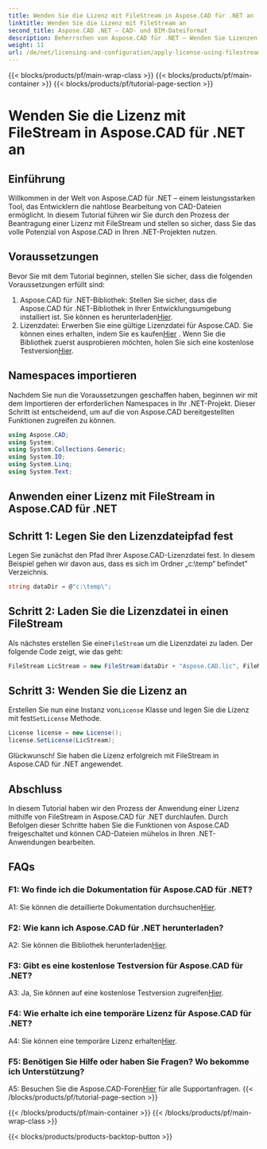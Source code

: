 ```yaml
---
title: Wenden Sie die Lizenz mit FileStream in Aspose.CAD für .NET an
linktitle: Wenden Sie die Lizenz mit FileStream an
second_title: Aspose.CAD .NET – CAD- und BIM-Dateiformat
description: Beherrschen von Aspose.CAD für .NET – Wenden Sie Lizenzen nahtlos mit FileStream an. Entdecken Sie die Schritt-für-Schritt-Anleitung und erschließen Sie das Potenzial. Jetzt downloaden!
weight: 11
url: /de/net/licensing-and-configuration/apply-license-using-filestream/
---
```


{{< blocks/products/pf/main-wrap-class >}}
{{< blocks/products/pf/main-container >}}
{{< blocks/products/pf/tutorial-page-section >}}

# Wenden Sie die Lizenz mit FileStream in Aspose.CAD für .NET an

## Einführung

Willkommen in der Welt von Aspose.CAD für .NET – einem leistungsstarken Tool, das Entwicklern die nahtlose Bearbeitung von CAD-Dateien ermöglicht. In diesem Tutorial führen wir Sie durch den Prozess der Beantragung einer Lizenz mit FileStream und stellen so sicher, dass Sie das volle Potenzial von Aspose.CAD in Ihren .NET-Projekten nutzen.

## Voraussetzungen

Bevor Sie mit dem Tutorial beginnen, stellen Sie sicher, dass die folgenden Voraussetzungen erfüllt sind:
1.  Aspose.CAD für .NET-Bibliothek: Stellen Sie sicher, dass die Aspose.CAD für .NET-Bibliothek in Ihrer Entwicklungsumgebung installiert ist. Sie können es herunterladen[Hier](https://releases.aspose.com/cad/net/).
2.  Lizenzdatei: Erwerben Sie eine gültige Lizenzdatei für Aspose.CAD. Sie können eines erhalten, indem Sie es kaufen[Hier](https://purchase.aspose.com/buy) . Wenn Sie die Bibliothek zuerst ausprobieren möchten, holen Sie sich eine kostenlose Testversion[Hier](https://releases.aspose.com/).

## Namespaces importieren

Nachdem Sie nun die Voraussetzungen geschaffen haben, beginnen wir mit dem Importieren der erforderlichen Namespaces in Ihr .NET-Projekt. Dieser Schritt ist entscheidend, um auf die von Aspose.CAD bereitgestellten Funktionen zugreifen zu können.
```csharp
using Aspose.CAD;
using System;
using System.Collections.Generic;
using System.IO;
using System.Linq;
using System.Text;
```

## Anwenden einer Lizenz mit FileStream in Aspose.CAD für .NET

## Schritt 1: Legen Sie den Lizenzdateipfad fest

Legen Sie zunächst den Pfad Ihrer Aspose.CAD-Lizenzdatei fest. In diesem Beispiel gehen wir davon aus, dass es sich im Ordner „c:\temp“ befindet\" Verzeichnis.
```csharp
string dataDir = @"c:\temp\";
```

## Schritt 2: Laden Sie die Lizenzdatei in einen FileStream

 Als nächstes erstellen Sie eine`FileStream` um die Lizenzdatei zu laden. Der folgende Code zeigt, wie das geht:
```csharp
FileStream LicStream = new FileStream(dataDir + "Aspose.CAD.lic", FileMode.Open);
```

## Schritt 3: Wenden Sie die Lizenz an

 Erstellen Sie nun eine Instanz von`License` Klasse und legen Sie die Lizenz mit fest`SetLicense` Methode.
```csharp
License license = new License();
license.SetLicense(LicStream);
```

Glückwunsch! Sie haben die Lizenz erfolgreich mit FileStream in Aspose.CAD für .NET angewendet.

## Abschluss

In diesem Tutorial haben wir den Prozess der Anwendung einer Lizenz mithilfe von FileStream in Aspose.CAD für .NET durchlaufen. Durch Befolgen dieser Schritte haben Sie die Funktionen von Aspose.CAD freigeschaltet und können CAD-Dateien mühelos in Ihren .NET-Anwendungen bearbeiten.

## FAQs

### F1: Wo finde ich die Dokumentation für Aspose.CAD für .NET?

 A1: Sie können die detaillierte Dokumentation durchsuchen[Hier](https://reference.aspose.com/cad/net/).

### F2: Wie kann ich Aspose.CAD für .NET herunterladen?

 A2: Sie können die Bibliothek herunterladen[Hier](https://releases.aspose.com/cad/net/).

### F3: Gibt es eine kostenlose Testversion für Aspose.CAD für .NET?

 A3: Ja, Sie können auf eine kostenlose Testversion zugreifen[Hier](https://releases.aspose.com/).

### F4: Wie erhalte ich eine temporäre Lizenz für Aspose.CAD für .NET?

 A4: Sie können eine temporäre Lizenz erhalten[Hier](https://purchase.aspose.com/temporary-license/).

### F5: Benötigen Sie Hilfe oder haben Sie Fragen? Wo bekomme ich Unterstützung?

 A5: Besuchen Sie die Aspose.CAD-Foren[Hier](https://forum.aspose.com/c/cad/19) für alle Supportanfragen.
{{< /blocks/products/pf/tutorial-page-section >}}

{{< /blocks/products/pf/main-container >}}
{{< /blocks/products/pf/main-wrap-class >}}

{{< blocks/products/products-backtop-button >}}
